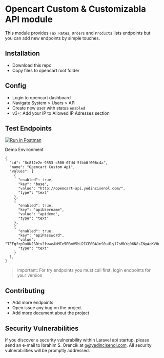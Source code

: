 # Opencart Custom & Customizabla API module

This module provides `Tax Rates`, `Orders` and `Products` lists endpoints but you can add new endpoints by simple touches.

## Installation

- Download this repo
- Copy files to opencart root folder

## Config

- Login to opencart dashboard
- Navigate System > Users > API
- Create new user with status `enabled` 
- v3+: Add your IP to Allowed IP Adresses section

## Test Endpoints

[![Run in Postman](https://run.pstmn.io/button.svg)](https://app.getpostman.com/run-collection/52bc0d9ab37e582e01fe)

Demo Environment
```
{
  "id": "8c8f2e2e-9853-c500-07d4-5fbb6f006c4a",
  "name": "Opencart Custom Api",
  "values": [
    {
      "enabled": true,
      "key": "base",
      "value": "http://opencart-api.yedincisenol.com/",
      "type": "text"
    },
    {
      "enabled": true,
      "key": "apiUsername",
      "value": "apidemo",
      "type": "text"
    },
    {
      "enabled": true,
      "key": "apiPassword",
      "value": "TEFgfrpDu8KJSDtv21wweANMIe5PBmV5hU2ICE0BA1nS0uUlyl7sMkYg06N8sZNyAcKVHgcAtSav6cssWWmtY0yFUofTXmgde3iMwzkQjqzZfzTLRptOmJSDFLF4vKhx7GtBW8OJTBMymzCyikxKYWr6Y7jCuuEuIN6YHqCT4a00tsb30wmFZh0TCpphs4Cup1ypdQ8e8U4kPPFTbnCRafMVYrLhpYnwTmCVanUeeBmGDixfuGBZfgvHkDnbrldV",
      "type": "text"
    }
  ],
}
``` 

> Important: For try endpoints you must call first, login endpoints for your version

## Contributing

- Add more endpoints
- Open issue any bug on the project
- Add more document about the project

## Security Vulnerabilities

If you discover a security vulnerability within Laravel api startup, please send an e-mail to İbrahim S. Orencik at o@yedincisenol.com. All security vulnerabilities will be promptly addressed.

